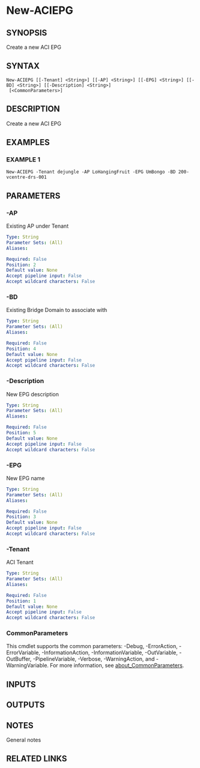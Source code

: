 ﻿---
external help file: ACI-PoSH-help.xml
Module Name: ACI-PoSH
online version:
schema: 2.0.0
---

# New-ACIEPG

## SYNOPSIS
Create a new ACI EPG

## SYNTAX

```
New-ACIEPG [[-Tenant] <String>] [[-AP] <String>] [[-EPG] <String>] [[-BD] <String>] [[-Description] <String>]
 [<CommonParameters>]
```

## DESCRIPTION
Create a new ACI EPG

## EXAMPLES

### EXAMPLE 1
```
New-ACIEPG -Tenant dejungle -AP LoHangingFruit -EPG UmBongo -BD 200-vcentre-drs-001
```

## PARAMETERS

### -AP
Existing AP under Tenant

```yaml
Type: String
Parameter Sets: (All)
Aliases:

Required: False
Position: 2
Default value: None
Accept pipeline input: False
Accept wildcard characters: False
```

### -BD
Existing Bridge Domain to associate with

```yaml
Type: String
Parameter Sets: (All)
Aliases:

Required: False
Position: 4
Default value: None
Accept pipeline input: False
Accept wildcard characters: False
```

### -Description
New EPG description

```yaml
Type: String
Parameter Sets: (All)
Aliases:

Required: False
Position: 5
Default value: None
Accept pipeline input: False
Accept wildcard characters: False
```

### -EPG
New EPG name

```yaml
Type: String
Parameter Sets: (All)
Aliases:

Required: False
Position: 3
Default value: None
Accept pipeline input: False
Accept wildcard characters: False
```

### -Tenant
ACI Tenant

```yaml
Type: String
Parameter Sets: (All)
Aliases:

Required: False
Position: 1
Default value: None
Accept pipeline input: False
Accept wildcard characters: False
```

### CommonParameters
This cmdlet supports the common parameters: -Debug, -ErrorAction, -ErrorVariable, -InformationAction, -InformationVariable, -OutVariable, -OutBuffer, -PipelineVariable, -Verbose, -WarningAction, and -WarningVariable. For more information, see [about_CommonParameters](http://go.microsoft.com/fwlink/?LinkID=113216).

## INPUTS

## OUTPUTS

## NOTES
General notes

## RELATED LINKS
